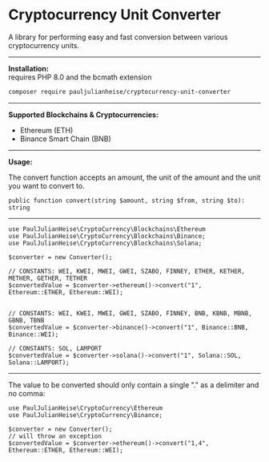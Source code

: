
# Cryptocurrency Unit Converter

A library for performing easy and fast conversion between various cryptocurrency units.
  _______________
**Installation:**  
requires PHP 8.0 and the bcmath extension

```bash  
composer require pauljulianheise/cryptocurrency-unit-converter  
```  
  _______________
**Supported Blockchains & Cryptocurrencies:**

- Ethereum (ETH)
- Binance Smart Chain (BNB)

_______________
**Usage:**

The convert function accepts an amount, the unit of the amount and the unit you want to convert to.
```  
public function convert(string $amount, string $from, string $to): string
```  
_______________
```  
use PaulJulianHeise\CryptoCurrency\Blockchains\Ethereum  
use PaulJulianHeise\CryptoCurrency\Blockchains\Binance;  
use PaulJulianHeise\CryptoCurrency\Blockchains\Solana;  

$converter = new Converter();

// CONSTANTS: WEI, KWEI, MWEI, GWEI, SZABO, FINNEY, ETHER, KETHER, METHER, GETHER, TETHER  
$convertedValue = $converter->ethereum()->convert("1", Ethereum::ETHER, Ethereum::WEI);  
  

// CONSTANTS: WEI, KWEI, MWEI, GWEI, SZABO, FINNEY, BNB, KBNB, MBNB, GBNB, TBNB  
$convertedValue = $converter->binance()->convert("1", Binance::BNB, Binance::WEI);  

// CONSTANTS: SOL, LAMPORT 
$convertedValue = $converter->solana()->convert("1", Solana::SOL, Solana::LAMPORT);  
  ```  
  _______________
The value to be converted should only contain a single "." as a delimiter and no comma:

```  
use PaulJulianHeise\CryptoCurrency\Ethereum  
use PaulJulianHeise\CryptoCurrency\Binance;  

$converter = new Converter(); 
// will throw an exception
$convertedValue = $converter->ethereum()->convert("1,4", Ethereum::ETHER, Ethereum::WEI);  
  ```  
  